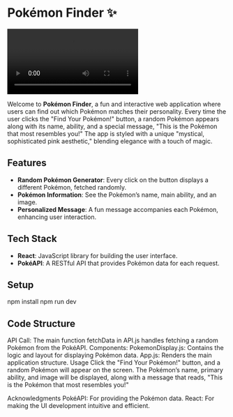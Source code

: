 # Pokémon Finder ✨

<video controls src="20241115-2252-19.9749398.mp4" title="Title"></video>


Welcome to **Pokémon Finder**, a fun and interactive web application where users can find out which Pokémon matches their personality. Every time the user clicks the "Find Your Pokémon!" button, a random Pokémon appears along with its name, ability, and a special message, "This is the Pokémon that most resembles you!" The app is styled with a unique "mystical, sophisticated pink aesthetic," blending elegance with a touch of magic.

## Features

- **Random Pokémon Generator**: Every click on the button displays a different Pokémon, fetched randomly.
- **Pokémon Information**: See the Pokémon’s name, main ability, and an image.
- **Personalized Message**: A fun message accompanies each Pokémon, enhancing user interaction.

## Tech Stack

- **React**: JavaScript library for building the user interface.
- **PokéAPI**: A RESTful API that provides Pokémon data for each request.


## Setup
npm install
npm run dev

## Code Structure
API Call: The main function fetchData in API.js handles fetching a random Pokémon from the PokéAPI.
Components:
PokemonDisplay.js: Contains the logic and layout for displaying Pokémon data.
App.js: Renders the main application structure.
Usage
Click the "Find Your Pokémon!" button, and a random Pokémon will appear on the screen. The Pokémon’s name, primary ability, and image will be displayed, along with a message that reads, "This is the Pokémon that most resembles you!"



Acknowledgments
PokéAPI: For providing the Pokémon data.
React: For making the UI development intuitive and efficient.
